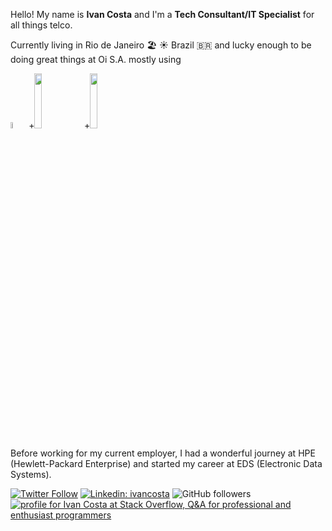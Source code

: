 


Hello! My name is **Ivan Costa** and I'm a **Tech Consultant/IT Specialist** for all things telco. 

Currently living in Rio de Janeiro 🏖 ☀ Brazil 🇧🇷 and lucky enough to be doing great things at Oi S.A. mostly using
<p float="left">
<img width="5%" src="https://upload.wikimedia.org/wikipedia/en/thumb/3/30/Java_programming_language_logo.svg/300px-Java_programming_language_logo.svg.png">
+<img width="15%" src="https://www.redhat.com/cms/managed-files/Logo-Red_Hat-OpenShift-A-Standard-RGB.svg">
+<img width="15%" src="https://upload.wikimedia.org/wikipedia/commons/4/44/Spring_Framework_Logo_2018.svg">
</p>

Before working for my current employer, I had a wonderful journey at HPE (Hewlett-Packard Enterprise) and started my career at EDS (Electronic Data Systems).


[![Twitter Follow](https://img.shields.io/twitter/follow/ivanocj?label=Follow)](https://twitter.com/intent/follow?screen_name=ivanocj)
[![Linkedin: ivancosta](https://img.shields.io/badge/ivan-linkedin-blue?style=flat-square&logo=Linkedin&logoColor=white&link=https://www.linkedin.com/in/ivancosta/)](https://www.linkedin.com/in/ivancosta/)
![GitHub followers](https://img.shields.io/github/followers/ivanocj?label=Follow&style=social)
<a href="https://stackoverflow.com/users/5483654/ivan-costa"><img src="https://stackoverflow.com/users/flair/5483654.png" alt="profile for Ivan Costa at Stack Overflow, Q&amp;A for professional and enthusiast programmers" title="profile for Ivan Costa at Stack Overflow, Q&amp;A for professional and enthusiast programmers"></a>

